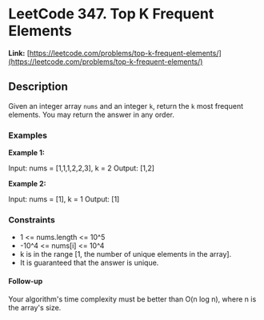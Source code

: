 # LeetCode 347. Top K Frequent Elements

**Link:** [https://leetcode.com/problems/top-k-frequent-elements/](https://leetcode.com/problems/top-k-frequent-elements/)

## Description

Given an integer array `nums` and an integer `k`, return the `k` most frequent elements. You may return the answer in any order.

### Examples

**Example 1:**

Input: nums = [1,1,1,2,2,3], k = 2
Output: [1,2]

**Example 2:**

Input: nums = [1], k = 1
Output: [1]

### Constraints

- 1 <= nums.length <= 10^5
- -10^4 <= nums[i] <= 10^4
- k is in the range [1, the number of unique elements in the array].
- It is guaranteed that the answer is unique.

#### Follow-up
Your algorithm's time complexity must be better than O(n log n), where n is the array's size.
